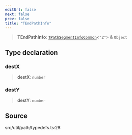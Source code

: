 ```yaml
---
editUrl: false
next: false
prev: false
title: "TEndPathInfo"
---
```


> **TEndPathInfo**: [`TPathSegmentInfoCommon`](TPathSegmentInfoCommon.md)\<`"Z"`\> & `Object`

## Type declaration

### destX

> **destX**: `number`

### destY

> **destY**: `number`

## Source

src/util/path/typedefs.ts:28
